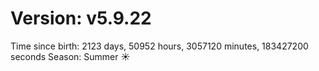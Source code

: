 # Version: v5.9.22
Time since birth: 2123 days, 50952 hours, 3057120 minutes, 183427200 seconds
Season: Summer ☀️
